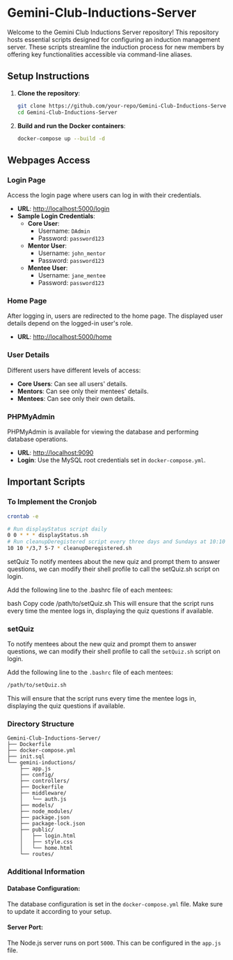 # Gemini-Club-Inductions-Server
Welcome to the Gemini Club Inductions Server repository! This repository hosts essential scripts designed for configuring an induction management server. These scripts streamline the induction process for new members by offering key functionalities accessible via command-line aliases.

## Setup Instructions
1. **Clone the repository**:
    ```bash
    git clone https://github.com/your-repo/Gemini-Club-Inductions-Server.git
    cd Gemini-Club-Inductions-Server
    ```

2. **Build and run the Docker containers**:
    ```bash
    docker-compose up --build -d
    ```
## Webpages Access
### Login Page
Access the login page where users can log in with their credentials.
- **URL**: [http://localhost:5000/login](http://localhost:5000/login)
- **Sample Login Credentials**:
  - **Core User**: 
    - Username: `DAdmin`
    - Password: `password123`
  - **Mentor User**:
    - Username: `john_mentor`
    - Password: `password123`
  - **Mentee User**:
    - Username: `jane_mentee`
    - Password: `password123`

### Home Page
After logging in, users are redirected to the home page. The displayed user details depend on the logged-in user's role.
- **URL**: [http://localhost:5000/home](http://localhost:5000/home)

### User Details
Different users have different levels of access:
- **Core Users**: Can see all users' details.
- **Mentors**: Can see only their mentees' details.
- **Mentees**: Can see only their own details.

### PHPMyAdmin
PHPMyAdmin is available for viewing the database and performing database operations.
- **URL**: [http://localhost:9090](http://localhost:9090)
- **Login**: Use the MySQL root credentials set in `docker-compose.yml`.

## Important Scripts
### To Implement the Cronjob
```bash
crontab -e

# Run displayStatus script daily
0 0 * * * displayStatus.sh
# Run cleanupDeregistered script every three days and Sundays at 10:10 AM in May, June, and July
10 10 */3,7 5-7 * cleanupDeregistered.sh
```
setQuiz
To notify mentees about the new quiz and prompt them to answer questions, we can modify their shell profile to call the setQuiz.sh script on login.

Add the following line to the .bashrc file of each mentees:

bash
Copy code
/path/to/setQuiz.sh
This will ensure that the script runs every time the mentee logs in, displaying the quiz questions if available.

### setQuiz
To notify mentees about the new quiz and prompt them to answer questions, we can modify their shell profile to call the `setQuiz.sh` script on login.

Add the following line to the `.bashrc` file of each mentees:
```bash
/path/to/setQuiz.sh
```
This will ensure that the script runs every time the mentee logs in, displaying the quiz questions if available. 

### Directory Structure
```
Gemini-Club-Inductions-Server/
├── Dockerfile
├── docker-compose.yml
├── init.sql
└── gemini-inductions/
    ├── app.js
    ├── config/
    ├── controllers/
    ├── Dockerfile
    ├── middleware/
    │   └── auth.js
    ├── models/
    ├── node_modules/
    ├── package.json
    ├── package-lock.json
    ├── public/
    │   ├── login.html
    │   ├── style.css
    │   └── home.html
    └── routes/
```
### Additional Information
#### Database Configuration: 
The database configuration is set in the `docker-compose.yml` file. Make sure to update it according to your setup.

#### Server Port: 
The Node.js server runs on port `5000`. This can be configured in the `app.js` file.
